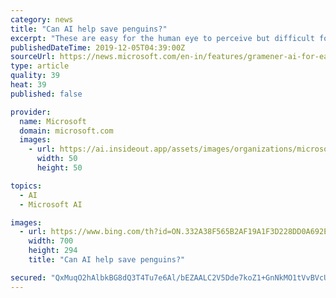 ```yaml
---
category: news
title: "Can AI help save penguins?"
excerpt: "These are easy for the human eye to perceive but difficult for an algorithm,” Mohanty explains. How the AI-powered model developed by Gramener counts penguins in pictures Working on Microsoft Azure platform, Mohanty and his colleagues used a Convolutional Neural Network model to come up with a solution that can identify and count penguins ..."
publishedDateTime: 2019-12-05T04:39:00Z
sourceUrl: https://news.microsoft.com/en-in/features/gramener-ai-for-earth-save-penguin/
type: article
quality: 39
heat: 39
published: false

provider:
  name: Microsoft
  domain: microsoft.com
  images:
    - url: https://ai.insideout.app/assets/images/organizations/microsoft.com-50x50.jpg
      width: 50
      height: 50

topics:
  - AI
  - Microsoft AI

images:
  - url: https://www.bing.com/th?id=ON.332A38F565B2AF19A1F3D228DD0A692E
    width: 700
    height: 294
    title: "Can AI help save penguins?"

secured: "QxMuqO2hAlbkBG8dQ3T4Tu7e6Al/bEZAALC2V5Dde7koZ1+GnNkMO1tVvBVcURRH+gOBzh7qrFm6NateSHu9/wn3k1ikqQp4SnowDb0VxOn9Z6UoeGtd9d1tfVn/dSSVzMV603odFixJXnMbdxtQZ3sXB5CLWz4XakLTVWu0fcEyoT/W/fG4Sp/Q1Zb8vV25cn4vLBEqZaVYFxzis/N3SmQ74zQdnL5zjR5aSobCHpPBLCRhNYH7S4ckmbWMQlIxn5PHSH3r0gbOq3I/jMMZrQ==;fkgbE8/QVGAYkdEwzw4Jkw=="
---
```



